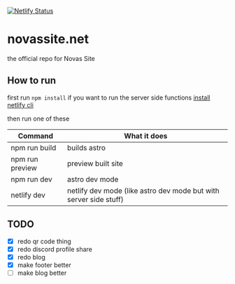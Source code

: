 [![Netlify Status](https://api.netlify.com/api/v1/badges/94b89afa-2e50-49ab-94db-46dca3418353/deploy-status)](https://app.netlify.com/sites/novassite/deploys)

# novassite.net
the official repo for Novas Site

## How to run

first run ``npm install``
if you want to run the server side functions [install netlify cli](https://docs.netlify.com/cli/get-started/)


then run one of these

| Command | What it does |
| -------- | ------- |
| npm run build | builds astro |
| npm run preview | preview built site |
| npm run dev | astro dev mode |
| netlify dev | netlify dev mode (like astro dev mode but with server side stuff) |


## TODO
- [X] redo qr code thing
- [X] redo discord profile share
- [X] redo blog
- [X] make footer better
- [ ] make blog better
